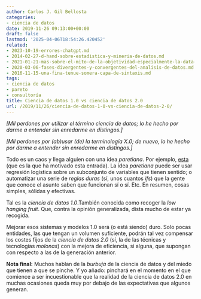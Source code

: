 ```yaml
---
author: Carlos J. Gil Bellosta
categories:
- ciencia de datos
date: 2019-11-26 09:13:00+00:00
draft: false
lastmod: '2025-04-06T18:54:26.420452'
related:
- 2023-10-19-errores-chatgpt.md
- 2014-02-27-d-hand-sobre-estadistica-y-mineria-de-datos.md
- 2021-01-21-mas-sobre-el-mito-de-la-objetividad-especialmente-la-data-driven.md
- 2020-03-06-fases-divergentes-y-convergentes-del-analisis-de-datos.md
- 2016-11-15-una-fina-tenue-somera-capa-de-sintaxis.md
tags:
- ciencia de datos
- pareto
- consultoría
title: Ciencia de datos 1.0 vs ciencia de datos 2.0
url: /2019/11/26/ciencia-de-datos-1-0-vs-ciencia-de-datos-2-0/
---
```


_[Mil perdones por utilizar el término ciencia de datos; lo he hecho por darme a entender sin enredarme en distingos.]_

_[Mil perdones por (ab)usar (de) la terminología X.0; de nuevo, lo he hecho por darme a entender sin enredarme en distingos.]_

Todo es un caos y llega alguien con una idea _paretiana_. Por ejemplo, [esta](https://datawookie.netlify.com/blog/2019/10/private-security-and-the-pareto-principle/) (que es la que ha motivado esta entrada). La idea _paretiana_ puede ser usar regresión logística sobre un subconjunto de variables que tienen sentido; o automatizar una serie de _reglas duras_ (sí, unos cuantos _ifs_) que la gente que conoce el asunto saben que funcionan sí o sí. Etc. En resumen, cosas simples, sólidas y efectivas.

Tal es la _ciencia de datos 1.0_.También conocida como recoger la _low hanging fruit_. Que, contra la opinión generalizada, dista mucho de estar ya recogida.

Mejorar esos sistemas y modelos 1.0 será (o está siendo) duro. Solo pocas entidades, las que tengan un volumen suficiente, podrán tal vez compensar los costes fijos de la _ciencia de datos 2.0_ (sí, la de las técnicas y tecnologías _molonas_) con la mejora de eficiencia, si alguna, que supongan con respecto a las de la generación anterior.

**Nota final:** Muchos hablan de la _burbuja_ de la ciencia de datos y del miedo que tienen a que se pinche. Y yo añado: pinchará en el momento en el que comience a ser incuestionable que la realidad de la ciencia de datos 2.0 en muchas ocasiones queda muy por debajo de las expectativas que algunos generan.